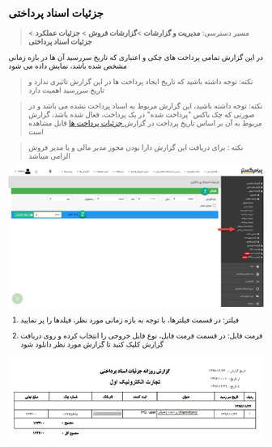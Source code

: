 ﻿## جزئیات اسناد پرداختی

> مسیر دسترسی: **مدیریت و گزارشات** >**گزارشات فروش** > **جزئیات عملکرد** > **جزئیات اسناد پرداختی**

 در این گزارش تمامی پرداخت های چکی و اعتباری که تاریخ سررسید آن ها در بازه زمانی مشخص شده باشد،  نمایش داده می شود

> نکته: توجه داشته باشید که تاریخ ایجاد پرداخت ها در این گزارش تاثیری ندارد و تاریخ سررسید اهمیت دارد

> نکته: توجه داشته باشید، این گزارش مربوط به اسناد پرداخت نشده می باشد و در صورتی که چک باکس "پرداخت شده" در یک پرداخت، فعال شده باشد، گزارش مربوط به آن بر اساس تاریخ پرداخت در گزارش[ جزئیات پرداخت ها](https://github.com/1stco/PayamGostarDocs/blob/master/help%202.5.4/Management-and-reports/Sales-reports/Performance-details/Payment%20details/Payment-details.md) قابل مشاهده است

> نکته : برای دریافت این گزارش دارا بودن مجوز مدیر مالی و یا مدیر فروش الزامی میباشد

![](PaysCheckDetails1.png)

1)  فیلتر: در قسمت فیلترها، با توجه به بازه زمانی مورد نظر، فیلدها را پر نمایید

2) فرمت فایل:  در قسمت فرمت فایل، نوع فایل خروجی را انتخاب کرده و روی دریافت گزارش کلیک کنید تا گزارش مورد نظر دانلود شود

![](PaysCheckDetails2.png)
